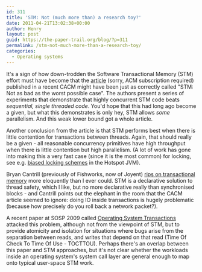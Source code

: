 ```yaml
---
id: 311
title: 'STM: Not (much more than) a research toy?'
date: 2011-04-21T13:02:38+00:00
author: Henry
layout: post
guid: https://the-paper-trail.org/blog/?p=311
permalink: /stm-not-much-more-than-a-research-toy/
categories:
  - Operating systems
---
```

It's a sign of how down-trodden the Software Transactional Memory (STM) effort must have become that the [article](http://cacm.acm.org/magazines/2011/4/106585-why-stm-can-be-more-than-a-research-toy/fulltext) (sorry, ACM subscription required) published in a recent CACM might have been just as correctly called "STM: Not as bad as the worst possible case". The authors present a series of experiments that demonstrate that highly concurrent STM code beats _sequential, single threaded code_. You'd hope that this had long ago become a given, but what this demonstrates is only hey, STM allows _some_ parallelism. And this weak lower bound got a whole article.

Another conclusion from the article is that STM performs best when there is little contention for transactions between threads. Again, that should really be a given - all reasonable concurrency primitives have high throughput when there is little contention but high parallelism. (A lot of work has gone into making this a very fast case (since it is the most common) for locking, see e.g. [biased locking schemes](http://blogs.sun.com/dave/entry/biased_locking_in_hotspot) in the Hotspot JVM).

Bryan Cantrill (previously of Fishworks, now of Joyent) [rips on transactional memory](http://blogs.sun.com/bmc/entry/concurrency_s_shysters) more eloquently than I ever could. STM is a declarative solution to thread safety, which I like, but no more declarative really than synchronised blocks - and Cantrill points out the elephant in the room that the CACM article seemed to ignore: doing IO inside transactions is hugely problematic (because how precisely do you roll back a network packet?).

A recent paper at SOSP 2009 called [Operating System Transactions](http://www.sigops.org/sosp/sosp09/papers/porter-sosp09.pdf) attacked this problem, although not from the viewpoint of STM, but to provide atomicity and isolation for situations where bugs arise from the separation between reads, and writes that depend on that read (Time Of Check To Time Of Use - TOCTTOU). Perhaps there's an overlap between this paper and STM approaches, but it's not clear whether the workloads inside an operating system's system call layer are general enough to map onto typical user-space STM work.
